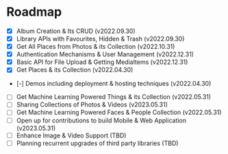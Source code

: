# Roadmap

- [x] Album Creation & Its CRUD (v2022.09.30)
- [x] Library APIs with Favourites, Hidden & Trash (v2022.09.30)
- [x] Get All Places from Photos & its Collection (v2022.10.31)
- [x] Authentication Mechanisms & User Management (v2022.12.31)
- [x] Basic API for File Upload & Getting MediaItems (v2022.12.31)
- [x] Get Places & its Collection (v2022.04.30)
- [-] Demos including deployment & hosting techniques (v2022.04.30)
- [ ] Get Machine Learning Powered Things & its Collection (v2022.05.31)
- [ ] Sharing Collections of Photos & Videos (v2023.05.31)
- [ ] Get Machine Learning Powered Faces & People Collection (v2022.05.31)
- [ ] Open up for contributions to build Mobile & Web Application (v2023.05.31)
- [ ] Enhance Image & Video Support (TBD)
- [ ] Planning recurrent upgrades of third party libraries (TBD)

